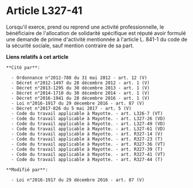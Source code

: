 # Article L327-41

Lorsqu'il exerce, prend ou reprend une activité professionnelle, le  bénéficiaire de l'allocation de solidarité spécifique
est réputé avoir  formulé une demande de prime d'activité mentionnée à l'article L. 841-1  du code de la sécurité sociale,
sauf mention contraire de sa part.

**Liens relatifs à cet article**

	**Cité par**:

	  - Ordonnance n°2012-788 du 31 mai 2012 - art. 12 (V)
	  - Décret n°2012-1497 du 28 décembre 2012 - art. 1 (V)
	  - Décret n°2013-1295 du 30 décembre 2013 - art. 1 (V)
	  - Décret n°2014-1710 du 30 décembre 2014 - art. 1 (V)
	  - Décret n°2016-1941 du 28 décembre 2016 - art. 1 (V)
	  - Loi n°2016-1917 du 29 décembre 2016 - art. 87 (V)
	  - Décret n°2017-826 du 5 mai 2017 - art. 5 (V)
	  - Code du travail applicable à Mayotte. - art. L326-7 (VT)
	  - Code du travail applicable à Mayotte. - art. L327-26 (VD)
	  - Code du travail applicable à Mayotte. - art. L327-49 (VD)
	  - Code du travail applicable à Mayotte. - art. L327-61 (VD)
	  - Code du travail applicable à Mayotte. - art. R327-14 (V)
	  - Code du travail applicable à Mayotte. - art. R327-23 (T)
	  - Code du travail applicable à Mayotte. - art. R327-36 (VT)
	  - Code du travail applicable à Mayotte. - art. R327-39 (T)
	  - Code du travail applicable à Mayotte. - art. R327-41 (VT)
	  - Code du travail applicable à Mayotte. - art. R327-44 (T)

	**Modifié par**:

	  - Loi n°2016-1917 du 29 décembre 2016 - art. 87 (V)
